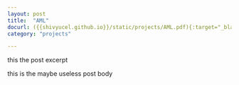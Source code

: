 ```yaml
---
layout: post
title:  "AML"
docurl: ({{shivyucel.github.io}}/static/projects/AML.pdf){:target="_blank"}
category: "projects"

---
```


this the post excerpt

this is the maybe useless post body